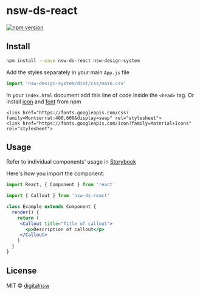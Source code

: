 # nsw-ds-react

[![npm version](https://badge.fury.io/js/nsw-ds-react.svg)](https://badge.fury.io/js/nsw-ds-react)

## Install

```bash
npm install --save nsw-ds-react nsw-design-system
```

Add the styles separately in your main `App.js` file

```js
import 'nsw-design-system/dist/css/main.css'
```

In your `index.html` document add this line of code inside the `<head>` tag. Or install [icon](https://www.npmjs.com/package/material-design-icons-iconfont) and [font](https://www.npmjs.com/package/fontsource-montserrat) from npm
```
<link href="https://fonts.googleapis.com/css?family=Montserrat:400,600&display=swap" rel="stylesheet">
<link href="https://fonts.googleapis.com/icon?family=Material+Icons" rel="stylesheet">
```

## Usage

Refer to individual components' usage in [Storybook](https://digitalnsw.github.io/nsw-design-system-react)

Here's how you import the component:
```jsx
import React, { Component } from 'react'

import { Callout } from 'nsw-ds-react'

class Example extends Component {
  render() {
    return (
     <Callout title="Title of callout">
       <p>Description of callout</p>
     </Callout>
    )
  }
}
```

## License

MIT © [digitalnsw](https://github.com/digitalnsw)
